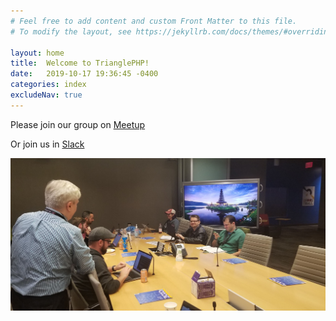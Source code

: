 ```yaml
---
# Feel free to add content and custom Front Matter to this file.
# To modify the layout, see https://jekyllrb.com/docs/themes/#overriding-theme-defaults

layout: home
title:  Welcome to TrianglePHP!
date:   2019-10-17 19:36:45 -0400
categories: index
excludeNav: true
---
```


Please join our group on [Meetup](http://meetup.com/trianglephp)

Or join us in [Slack](https://join.slack.com/t/trianglephp/shared_invite/enQtODAxNzU1ODQ3ODE1LTNhMWJjN2VkNWU2M2UwMDMwNDI1NmNlOWZhZWMyOTQwMDNjNDIwOWM4Mjc5NjU1NmExYjA4NzEwNmI1Njk5YTE)

![Yay Hacktoberfest!](img/triangle-php-hacktoberfest.jpeg)
